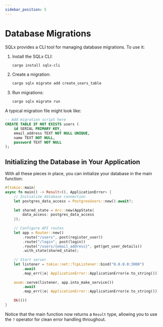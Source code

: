 ```yaml
---
sidebar_position: 5
---
```


# Database Migrations

SQLx provides a CLI tool for managing database migrations. To use it:

1. Install the SQLx CLI:
   ```bash
   cargo install sqlx-cli
   ```

2. Create a migration:
   ```bash
   cargo sqlx migrate add create_users_table
   ```

3. Run migrations:
   ```bash
   cargo sqlx migrate run
   ```

A typical migration file might look like:

```sql
-- Add migration script here
CREATE TABLE IF NOT EXISTS users (
    id SERIAL PRIMARY KEY,
    email_address TEXT NOT NULL UNIQUE,
    name TEXT NOT NULL,
    password TEXT NOT NULL
);
```

## Initializing the Database in Your Application

With all these pieces in place, you can initialize your database in the main function:

```rust showLineNumbers
#[tokio::main]
async fn main() -> Result<(), ApplicationError> {
    // Initialize database connection
    let postgres_data_access = PostgresUsers::new().await?;
    
    let shared_state = Arc::new(AppState{
        data_access: postgres_data_access
    });
    
    // Configure API routes
    let app = Router::new()
        .route("/users", post(register_user))
        .route("/login", post(login))
        .route("/users/{email_address}", get(get_user_details))
        .with_state(shared_state);
    
    // Start server
    let listener = tokio::net::TcpListener::bind("0.0.0.0:3000")
        .await
        .map_err(|e| ApplicationError::ApplicationError(e.to_string()))?;
    
    axum::serve(listener, app.into_make_service())
        .await
        .map_err(|e| ApplicationError::ApplicationError(e.to_string()))?;
    
    Ok(())
}
```

Notice that the main function now returns a `Result` type, allowing you to use the `?` operator for clean error handling throughout.